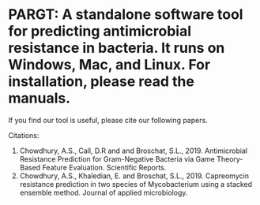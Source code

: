 # PARGT: A standalone software tool for predicting antimicrobial resistance in bacteria. It runs on Windows, Mac, and Linux. For installation, please read the manuals.

If you find our tool is useful, please cite our following papers.

Citations:
1.	Chowdhury, A.S., Call, D.R and and Broschat, S.L., 2019. Antimicrobial Resistance Prediction for Gram-Negative Bacteria via Game Theory-Based Feature Evaluation. Scientific Reports.
2.	Chowdhury, A.S., Khaledian, E. and Broschat, S.L., 2019. Capreomycin resistance prediction in two species of Mycobacterium using a stacked ensemble method. Journal of applied microbiology.
